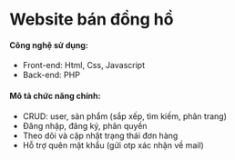 # Website bán đồng hồ

#### Công nghệ sử dụng:
- Front-end: Html, Css, Javascript
- Back-end: PHP
#### Mô tả chức năng chính:
- CRUD: user, sản phẩm (sắp xếp, tìm kiếm, phân trang)
- Đăng nhập, đăng ký, phân quyền
- Theo dõi và cập nhật trạng thái đơn hàng
- Hỗ trợ quên mật khẩu (gửi otp xác nhận về mail)
